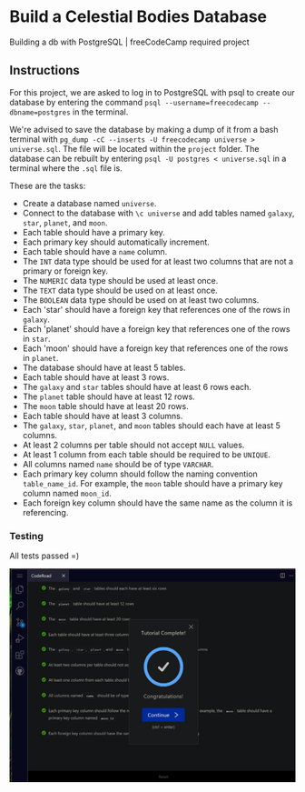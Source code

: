 # Build a Celestial Bodies Database
Building a db with PostgreSQL | freeCodeCamp required project

## Instructions
For this project, we are asked to log in to PostgreSQL with psql to create our database by entering the command `psql --username=freecodecamp --dbname=postgres` in the terminal. 

We're advised to save the database by making a dump of it from a bash terminal with `pg_dump -cC --inserts -U freecodecamp universe > universe.sql`. The file will be located within the `project` folder. The database can be rebuilt by entering `psql -U postgres < universe.sql` in a terminal where the `.sql` file is. 

These are the tasks:

- Create a database named `universe`.
- Connect to the database with `\c universe` and add tables named `galaxy`, `star`, `planet`, and `moon`.
- Each table should have a primary key.
- Each primary key should automatically increment.
- Each table should have a `name` column.
- The `INT` data type should be used for at least two columns that are not a primary or foreign key.
- The `NUMERIC` data type should be used at least once.
- The `TEXT` data type should be used on at least once.
- The `BOOLEAN` data type should be used on at least two columns.
- Each 'star' should have a foreign key that references one of the rows in `galaxy`.
- Each 'planet' should have a foreign key that references one of the rows in `star`.
- Each 'moon' should have a foreign key that references one of the rows in `planet`.
- The database should have at least 5 tables.
- Each table should have at least 3 rows.
- The `galaxy` and `star` tables should have at least 6 rows each.
- The `planet` table should have at least 12 rows.
- The `moon` table should have at least 20 rows.
- Each table should have at least 3 columns.
- The `galaxy`, `star`, `planet`, and `moon` tables should each have at least 5 columns.
- At least 2 columns per table should not accept `NULL` values.
- At least 1 column from each table should be required to be `UNIQUE`.
- All columns named `name` should be of type `VARCHAR`.
- Each primary key column should follow the naming convention `table_name_id`. For example, the `moon` table should have a primary key column named `moon_id`.
- Each foreign key column should have the same name as the column it is referencing.

### Testing
All tests passed =)

![Tutorial Complete notification](tutorial_complete.png)

